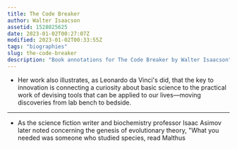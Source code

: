 ```yaml
---
title: The Code Breaker
author: Walter Isaacson
assetid: 1528025625
date: 2023-01-02T00:27:07Z
modified: 2023-01-02T00:33:55Z
tags: "biographies"
slug: the-code-breaker
description: "Book annotations for The Code Breaker by Walter Isaacson"
---
```


*  Her work also illustrates, as Leonardo da Vinci's did, that the key to innovation is connecting a curiosity about basic science to the practical work of devising tools that can be applied to our lives—moving discoveries from lab bench to bedside.

---

*  As the science fiction writer and biochemistry professor Isaac Asimov later noted concerning the genesis of evolutionary theory, "What you needed was someone who studied species, read Malthus

